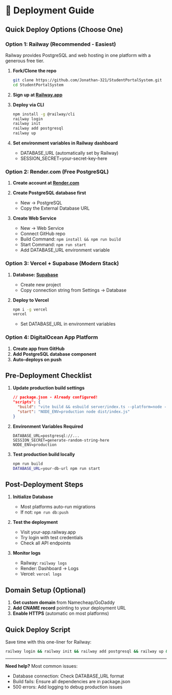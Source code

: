 # 🚀 Deployment Guide

## Quick Deploy Options (Choose One)

### Option 1: Railway (Recommended - Easiest)
Railway provides PostgreSQL and web hosting in one platform with a generous free tier.

1. **Fork/Clone the repo**
   ```bash
   git clone https://github.com/Jonathan-321/StudentPortalSystem.git
   cd StudentPortalSystem
   ```

2. **Sign up at [Railway.app](https://railway.app)**

3. **Deploy via CLI**
   ```bash
   npm install -g @railway/cli
   railway login
   railway init
   railway add postgresql
   railway up
   ```

4. **Set environment variables in Railway dashboard**
   - DATABASE_URL (automatically set by Railway)
   - SESSION_SECRET=your-secret-key-here

### Option 2: Render.com (Free PostgreSQL)

1. **Create account at [Render.com](https://render.com)**

2. **Create PostgreSQL database first**
   - New → PostgreSQL
   - Copy the External Database URL

3. **Create Web Service**
   - New → Web Service
   - Connect GitHub repo
   - Build Command: `npm install && npm run build`
   - Start Command: `npm run start`
   - Add DATABASE_URL environment variable

### Option 3: Vercel + Supabase (Modern Stack)

1. **Database: [Supabase](https://supabase.com)**
   - Create new project
   - Copy connection string from Settings → Database

2. **Deploy to Vercel**
   ```bash
   npm i -g vercel
   vercel
   ```
   - Set DATABASE_URL in environment variables

### Option 4: DigitalOcean App Platform

1. **Create app from GitHub**
2. **Add PostgreSQL database component**
3. **Auto-deploys on push**

## Pre-Deployment Checklist

1. **Update production build settings**
   ```json
   // package.json - Already configured!
   "scripts": {
     "build": "vite build && esbuild server/index.ts --platform=node --packages=external --bundle --format=esm --outdir=dist",
     "start": "NODE_ENV=production node dist/index.js"
   }
   ```

2. **Environment Variables Required**
   ```env
   DATABASE_URL=postgresql://...
   SESSION_SECRET=generate-random-string-here
   NODE_ENV=production
   ```

3. **Test production build locally**
   ```bash
   npm run build
   DATABASE_URL=your-db-url npm run start
   ```

## Post-Deployment Steps

1. **Initialize Database**
   - Most platforms auto-run migrations
   - If not: `npm run db:push`

2. **Test the deployment**
   - Visit your-app.railway.app
   - Try login with test credentials
   - Check all API endpoints

3. **Monitor logs**
   - Railway: `railway logs`
   - Render: Dashboard → Logs
   - Vercel: `vercel logs`

## Domain Setup (Optional)

1. **Get custom domain** from Namecheap/GoDaddy
2. **Add CNAME record** pointing to your deployment URL
3. **Enable HTTPS** (automatic on most platforms)

## Quick Deploy Script

Save time with this one-liner for Railway:
```bash
railway login && railway init && railway add postgresql && railway up && railway open
```

---

**Need help?** Most common issues:
- Database connection: Check DATABASE_URL format
- Build fails: Ensure all dependencies are in package.json
- 500 errors: Add logging to debug production issues